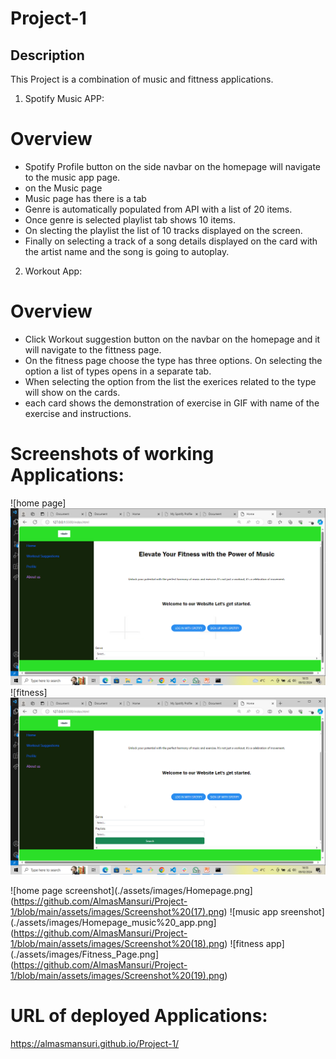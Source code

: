 # Project-1

## Description

This Project is a combination of music and fittness applications.

1. Spotify Music APP:

# Overview

- Spotify Profile button on the side navbar on the homepage will navigate to the music app page.
- on the Music page
- Music page has there is a tab
- Genre is automatically populated from API with a list of 20 items.
- Once genre is selected playlist tab shows 10 items.
- On slecting the playlist the list of 10 tracks displayed on the screen.
- Finally on selecting a track of a song details displayed on the card with the artist name and the song is going to autoplay.

2. Workout App:

# Overview

- Click Workout suggestion button on the navbar on the homepage and it will navigate to the fittness page.
- On the fitness page choose the type has three options. On selecting the option a list of types opens in a separate tab.
- When selecting the option from the list the exerices related to the type will show on the cards.
- each card shows the demonstration of exercise in GIF with name of the exercise and instructions.

# Screenshots of working Applications:
 ![home page] ![image](https://github.com/AlmasMansuri/Project-1/blob/main/assets/images/Screenshot%20(17).png?raw=true)
 ![fitness] ![image](https://github.com/AlmasMansuri/Project-1/blob/main/assets/images/Screenshot%20(18).png?raw=true)


![home page screenshot](./assets/images/Homepage.png](https://github.com/AlmasMansuri/Project-1/blob/main/assets/images/Screenshot%20(17).png)
![music app sreenshot](./assets/images/Homepage_music%20_app.png](https://github.com/AlmasMansuri/Project-1/blob/main/assets/images/Screenshot%20(18).png)
![fitness app](./assets/images/Fitness_Page.png](https://github.com/AlmasMansuri/Project-1/blob/main/assets/images/Screenshot%20(19).png)

# URL of deployed Applications:

https://almasmansuri.github.io/Project-1/
